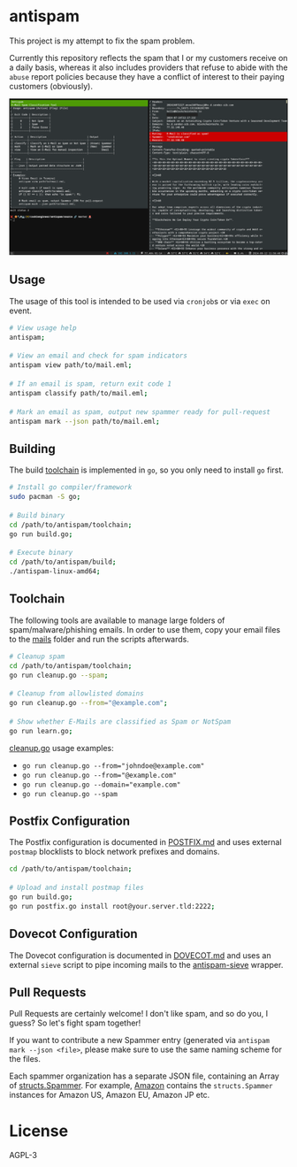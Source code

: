 
# antispam

This project is my attempt to fix the spam problem.

Currently this repository reflects the spam that I or my customers receive on a daily
basis, whereas it also includes providers that refuse to abide with the `abuse` report
policies because they have a conflict of interest to their paying customers (obviously).

![screenshot](./guides/screenshot.png)

## Usage

The usage of this tool is intended to be used via `cronjob`s or via `exec` on event.

```bash
# View usage help
antispam;

# View an email and check for spam indicators
antispam view path/to/mail.eml;

# If an email is spam, return exit code 1
antispam classify path/to/mail.eml;

# Mark an email as spam, output new spammer ready for pull-request
antispam mark --json path/to/mail.eml;
```

## Building

The build [toolchain](./toolchain) is implemented in `go`, so you only need to install `go` first.

```bash
# Install go compiler/framework
sudo pacman -S go;

# Build binary
cd /path/to/antispam/toolchain;
go run build.go;

# Execute binary
cd /path/to/antispam/build;
./antispam-linux-amd64;
```

## Toolchain

The following tools are available to manage large folders of spam/malware/phishing emails. In order
to use them, copy your email files to the [mails](./mails) folder and run the scripts afterwards.

```bash
# Cleanup spam
cd /path/to/antispam/toolchain;
go run cleanup.go --spam;

# Cleanup from allowlisted domains
go run cleanup.go --from="@example.com";

# Show whether E-Mails are classified as Spam or NotSpam
go run learn.go;
```

[cleanup.go](./toolchain/cleanup.go) usage examples:

- `go run cleanup.go --from="johndoe@example.com"`
- `go run cleanup.go --from="@example.com"`
- `go run cleanup.go --domain="example.com"`
- `go run cleanup.go --spam`


## Postfix Configuration

The Postfix configuration is documented in [POSTFIX.md](./guides/POSTFIX.md) and uses
external `postmap` blocklists to block network prefixes and domains.

```bash
cd /path/to/antispam/toolchain;

# Upload and install postmap files
go run build.go;
go run postfix.go install root@your.server.tld:2222;
```


## Dovecot Configuration

The Dovecot configuration is documented in [DOVECOT.md](./guides/DOVECOT.md) and uses
an external `sieve` script to pipe incoming mails to the [antispam-sieve](./cmds/antispam-sieve/main.go) wrapper.


## Pull Requests

Pull Requests are certainly welcome! I don't like spam, and so do you, I guess?
So let's fight spam together!

If you want to contribute a new Spammer entry (generated via `antispam mark --json <file>`,
please make sure to use the same naming scheme for the files.

Each spammer organization has a separate JSON file, containing an Array of [structs.Spammer](./source/structs/Spammer.go).
For example, [Amazon](./source/insights/spammers/amazon.json) contains the `structs.Spammer`
instances for Amazon US, Amazon EU, Amazon JP etc.


# License

AGPL-3

